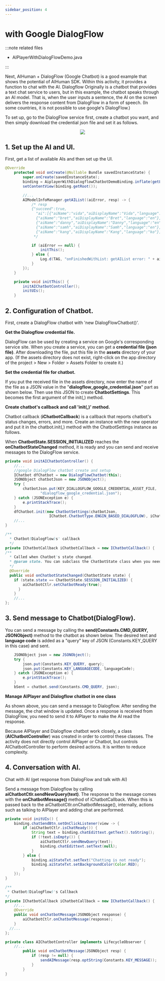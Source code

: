 ```yaml
---
sidebar_position: 4
---
```


# with Google DialogFlow

:::note related files

- AIPlayerWithDialogFlowDemo.java

:::

Next, AIHuman + DialogFlow (Google Chatbot) is a good example that shows the potential of AIHuman SDK. Within this activity, it provides a function to chat with the AI. Dialogflow Originally is a chatbot that provides a text chat service to users, but in this example, the chatbot speaks through an AI model. That is, when the user inputs a sentence, the AI on the screen delivers the response content from DialogFlow in a form of speech. (In some countries, it is not possible to use google's DialogFlow.)

To set up, go to the DialogFlow service first, create a chatbot you want, and then simply download the credential json file and set it as follows.

<p align="center">
<img src="/img/aihuman/android/Screenshot_20211207-005743.png" style={{zoom: "25%"}} />
</p>

## 1. Set up the AI and UI.
First, get a list of available AIs and then set up the UI.

```java
@Override
    protected void onCreate(@Nullable Bundle savedInstanceState) {
        super.onCreate(savedInstanceState);
        binding = AiplayerWithDialogflowChatbotDemoBinding.inflate(getLayoutInflater());
        setContentView(binding.getRoot());

      	//...
        AIModelInfoManager.getAIList((aiError, resp) -> {
            /* resp
            {"succeed":true,
              "ai":[{"aiName":"vida","aiDisplayName":"Vida","language":"en"},
              {"aiName":"bret","aiDisplayName":"Bret","language":"en"},
              {"aiName":"danny","aiDisplayName":"Danny","language":"en"},
              {"aiName":"samh","aiDisplayName":"Samh","language":"en"},
              {"aiName":"kang","aiDisplayName":"Kang","language":"ko"}]}
             */

            if (aiError == null) {
                initThis();
            } else {
                Log.d(TAG, "onFinishedWithList: getAIList error: " + aiError);
            }
        });
    }

    private void initThis() {
        initAIChatbotController();
        initUIs();
    }
```

## 2. Configuration of Chatbot.

First, create a DialogFlow chatbot with 'new DialogFlowChatbot()'.

**Get the Dialogflow credential file.**

DialogFlow can be used by creating a service on Google's corresponding service site. When you create a service, you can get a **credential file (json file)**. After downloading the file, put this file in the **assets** directory of your app. (If the assets directory does not exist, right-click on the app directory of the project > New > Folder > Assets Folder to create it.)

**Set the credential file for chatbot.**

If you put the received file in the assets directory, now enter the name of the file as a JSON value in the "**dialogflow_google_credential.json**" part as shown below. Then use this JSON to create **ChatbotSettings**. This becomes the first argument of the init(,) method.

**Create chatbot's callback and call 'init(,)' method.**

Chatbot callback (**iChatbotCallback**) is a callback that reports chatbot's status changes, errors, and more. Create an instance with the new operator and put it in the chatbot.init(,) method with the ChatbotSettings instance as follows. 

When **ChatbotState.SESSION_INITIALIZED** reaches the **onChatbotStateChanged** method, it is ready and you can send and receive messages to the DialogFlow service.

```java
private void initAIChatbotController() {
    //...
    //google DialogFlow chatbot create and setup 
    IChatbot dfChatbot = new DialogFlowChatbot(this);
    JSONObject chatbotJson = new JSONObject();
    try {
        chatbotJson.put(KEY_DIALLOGFLOW_GOOGLE_CREDENTIAL_ASSET_FILE,
                "dialogflow_google_credential.json");
    } catch (JSONException e) {
        e.printStackTrace();
    }
    dfChatbot.init(new ChatbotSettings(chatbotJson,
                    IChatbot.ChatbotType.ENGIN_BASED_DIALOGFLOW), iChatbotCallback);
    //...
}

/**
  * Chatbot(DialogFlow)s' callback 
  */
private IChatbotCallback iChatbotCallback = new IChatbotCallback() {
/**
  * Called when Chatbot's state changed.
  * @param state. You can subclass the ChatbotState class when you needed.
  */
  @Override
  public void onChatbotStateChanged(ChatbotState state) {
  	if (state.state == ChatbotState.SESSION_INITIALIZED) {
    	aiChatbotCtlr.setChatbotReady(true);
      }
    }
	//...
};

```

## 3. Send message to Chatbot(DialogFlow).

 You can send a message by calling the **send(Constants.CMD_QUERY, JSONObject)** method to the chatbot as shown below. The desired text and **language code** is added as a "query" key of JSON (Constants.KEY_QUERY in this case) and sent.

```java
    JSONObject json = new JSONObject();
    try {
        json.put(Constants.KEY_QUERY, query);
        json.put(Constants.KEY_LANGUAGECODE, languageCode);
    } catch (JSONException e) {
        e.printStackTrace();
    }
    bSent = chatbot.send(Constants.CMD_QUERY, json);
```

**Manage AIPlayer and Dialogflow chatbot in one class**

As shown above, you can send a message to Dialogflow. After sending the message, the chat window is updated. Once a response is received from DialogFlow, you need to send it to AIPlayer to make the AI read the response.

Because AIPlayer and Dialogflow chatbot work closely, a class (**AIChatbotController**) was created in order to control these classes. The activity does not directly control AIPlayer or Chatbot, but controls AIChatbotController to perform desired actions. It is written to reduce complexity.

## 4. Conversation with AI.

Chat with AI (get response from DialogFlow and talk with AI)

Send a message from Dialogflow by calling **aiChatbotCtlr.sendNewQuery(text)**. The response to the message comes with the **onChatbotMessage()** method of iChatbotCallback. When this is passed back to the aiChatbotCtlr.onChatbotMessage(), internally, actions such as talking to AIPlayer and adding chat are performed.

```java
private void initUIs() {
    binding.chatSendBtn.setOnClickListener(view -> {
        if (aiChatbotCtlr.isChatReady()) {
            String text = binding.chatEdittext.getText().toString();
            if (!text.isEmpty()) {
                aiChatbotCtlr.sendNewQuery(text);
                binding.chatEdittext.setText(null);
            }
        } else {
            binding.aiStateTxt.setText("Chatting is not ready");
            binding.aiStateTxt.setBackgroundColor(Color.RED);
        }
    });
}

/**
 * Chatbot(DialogFlow)'s Callback 
*/
private IChatbotCallback iChatbotCallback = new IChatbotCallback() {
	//...
	@Override
	public void onChatbotMessage(JSONObject response) {
  	    aiChatbotCtlr.onChatbotMessage(response);
    }
  //...
};

private class AIChatbotController implements LifecycleObserver {
    //...
        public void onChatbotMessage(JSONObject resp) {
            if (resp != null) {
                sendAIMessage(resp.optString(Constants.KEY_MESSAGE));
            }
        }
}

```
